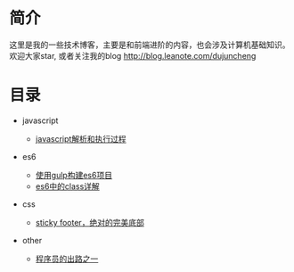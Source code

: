 # 简介

这里是我的一些技术博客，主要是和前端进阶的内容，也会涉及计算机基础知识。欢迎大家star, 或者关注我的blog http://blog.leanote.com/dujuncheng

# 目录

- javascript
    - [javascript解析和执行过程](https://github.com/dujuncheng/blogs/tree/b1d07ddbfb52f42634ab8481c86c1352b748cc86/javascript/js%E7%9A%84%E8%BF%90%E8%A1%8C%E6%9C%BA%E5%88%B6%E5%AD%A6%E4%B9%A0_%E4%BB%BB%E5%8A%A1%E9%98%9F%E5%88%97%E3%80%81event_loop)

- es6
    - [使用gulp构建es6项目](http://blog.leanote.com/post/dujuncheng/es6%E9%A1%B9%E7%9B%AE%E6%9E%84%E5%BB%BA)
    - [es6中的class详解](https://github.com/dujuncheng/blogs/blob/b84eed03f1cc4c6dfcdfd6080bc68e100804d439/es6/es6%E4%B8%AD%E7%9A%84class/es6%E4%B8%AD%E7%9A%84class.md)

- css 
    - [sticky footer，绝对的完美底部](https://github.com/dujuncheng/blogs/blob/master/css/sticky%20footer%2C%20%E7%BB%9D%E5%AF%B9%E7%9A%84%E5%AE%8C%E7%BE%8E%E5%BA%95%E9%83%A8.md)

- other
    - [程序员的出路之一](https://github.com/dujuncheng/blogs/blob/b1d07ddbfb52f42634ab8481c86c1352b748cc86/%E5%AD%A6%E4%B9%A0%E4%B8%8E%E5%B7%A5%E4%BD%9C/%E7%A8%8B%E5%BA%8F%E5%91%98%E7%9A%84%E5%87%BA%E8%B7%AF%E4%B9%8B%E4%B8%80.md) 